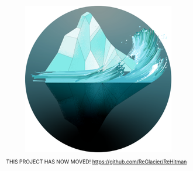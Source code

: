 <p align="center">
	<img width="400" height="400" src="GitHub/logo.png">
</p>

THIS PROJECT HAS NOW MOVED!
https://github.com/ReGlacier/ReHitman
